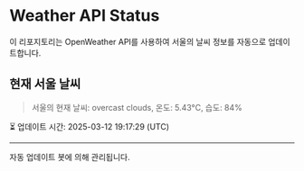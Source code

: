 
# Weather API Status

이 리포지토리는 OpenWeather API를 사용하여 서울의 날씨 정보를 자동으로 업데이트합니다.

## 현재 서울 날씨
> 서울의 현재 날씨: overcast clouds, 온도: 5.43°C, 습도: 84%

⏳ 업데이트 시간: 2025-03-12 19:17:29 (UTC)

---
자동 업데이트 봇에 의해 관리됩니다.
